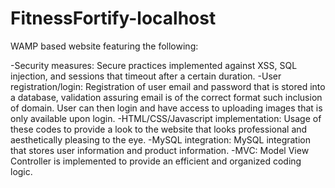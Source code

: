 # FitnessFortify-localhost
WAMP based website featuring the following: 

-Security measures: Secure practices implemented against XSS, SQL injection, and sessions that timeout after a certain duration.
-User registration/login: Registration of user email and password that is stored into a database, validation assuring email is of the correct format such inclusion of domain. User can then login and have access to uploading images that is only available upon login.
-HTML/CSS/Javascript implementation: Usage of these codes to provide a look to the website that looks professional and aesthetically pleasing to the eye.
-MySQL integration: MySQL integration that stores user information and product information.
-MVC: Model View Controller is implemented to provide an efficient and organized coding logic.
